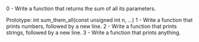 0 - Write a function that returns the sum of all its parameters.

Prototype: int sum_them_all(const unsigned int n, ...)
1 - Write a function that prints numbers, followed by a new line.
2 - Write a function that prints strings, followed by a new line.
3 - Write a function that prints anything.


